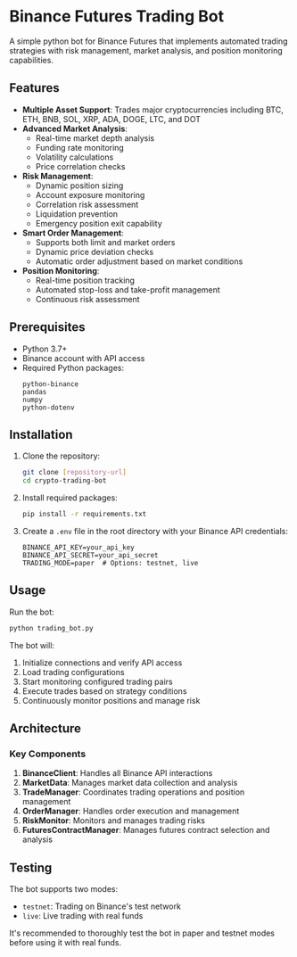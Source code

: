 # Binance Futures Trading Bot

A simple python bot for Binance Futures that implements automated trading strategies with risk management, market analysis, and position monitoring capabilities.

## Features

- **Multiple Asset Support**: Trades major cryptocurrencies including BTC, ETH, BNB, SOL, XRP, ADA, DOGE, LTC, and DOT
- **Advanced Market Analysis**:
  - Real-time market depth analysis
  - Funding rate monitoring
  - Volatility calculations
  - Price correlation checks
- **Risk Management**:
  - Dynamic position sizing
  - Account exposure monitoring
  - Correlation risk assessment
  - Liquidation prevention
  - Emergency position exit capability
- **Smart Order Management**:
  - Supports both limit and market orders
  - Dynamic price deviation checks
  - Automatic order adjustment based on market conditions
- **Position Monitoring**:
  - Real-time position tracking
  - Automated stop-loss and take-profit management
  - Continuous risk assessment

## Prerequisites

- Python 3.7+
- Binance account with API access
- Required Python packages:
  ```
  python-binance
  pandas
  numpy
  python-dotenv
  ```

## Installation

1. Clone the repository:
   ```bash
   git clone [repository-url]
   cd crypto-trading-bot
   ```

2. Install required packages:
   ```bash
   pip install -r requirements.txt
   ```

3. Create a `.env` file in the root directory with your Binance API credentials:
   ```
   BINANCE_API_KEY=your_api_key
   BINANCE_API_SECRET=your_api_secret
   TRADING_MODE=paper  # Options: testnet, live
   ```


## Usage

Run the bot:
```bash
python trading_bot.py
```

The bot will:
1. Initialize connections and verify API access
2. Load trading configurations
3. Start monitoring configured trading pairs
4. Execute trades based on strategy conditions
5. Continuously monitor positions and manage risk

## Architecture

### Key Components

1. **BinanceClient**: Handles all Binance API interactions
2. **MarketData**: Manages market data collection and analysis
3. **TradeManager**: Coordinates trading operations and position management
4. **OrderManager**: Handles order execution and management
5. **RiskMonitor**: Monitors and manages trading risks
6. **FuturesContractManager**: Manages futures contract selection and analysis


## Testing

The bot supports two modes:
- `testnet`: Trading on Binance's test network
- `live`: Live trading with real funds

It's recommended to thoroughly test the bot in paper and testnet modes before using it with real funds.
